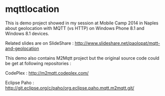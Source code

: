 mqttlocation
============

This is demo project showed in my session at Mobile Camp 2014 in Naples about geolocation with MQTT (vs HTTP) on Windows Phone 8.1 and Windows 8.1 devices.

Related slides are on SlideShare : http://www.slideshare.net/paolopat/mqtt-and-geolocation

This demo also contains M2Mqtt project but the original source code could be get at following repositories :

CodePlex : http://m2mqtt.codeplex.com/

Eclipse Paho : http://git.eclipse.org/c/paho/org.eclipse.paho.mqtt.m2mqtt.git/
